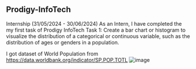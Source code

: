 ## Prodigy-InfoTech
Internship (31/05/2024 - 30/06/2024)
As an Intern, I have completed the my first task of Prodigy InfoTech
Task 1: Create a bar chart or histogram to visualize the distribution of a categorical or continuous variable, such as the distribution of ages or genders in a population.

I got dataset of World Population from https://data.worldbank.org/indicator/SP.POP.TOTL 
![image](https://github.com/akash-ilay0701/Prodigy-InfoTech/assets/119600546/93c20bf5-86c9-4174-9f3a-a175a71f16e1)
